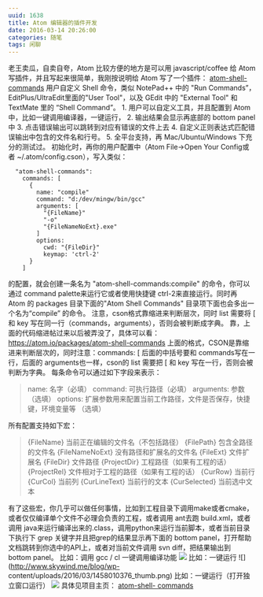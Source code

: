 ```yaml
---
uuid: 1638
title: Atom 编辑器的插件开发
date: 2016-03-14 20:26:00
categories: 随笔
tags: 闲聊
---
```

老王卖瓜，自卖自夸，Atom 比较方便的地方是可以用 javascript/coffee 给 Atom写插件，并且写起来很简单，我刚按说明给 Atom 写了一个插件： [atom-shell-commands](https://atom.io/packages/atom-shell-commands) 用户自定义 Shell 命令，类似 NotePad++ 中的 "Run
Commands”，EditPlus/UltraEdit里面的"User Tool"，以及 GEdit 中的 "External Tool" 和 TextMate 里的 “Shell Command”。 1\. 用户可以自定义工具，并且配置到 Atom 中，比如一键调用编译器，一键运行， 2\. 输出结果会显示再底部的 bottom panel 中 3\.
点击错误输出可以跳转到对应有错误的文件上去 4\. 自定义正则表达式匹配错误输出中包含的文件名和行号。 5\. 全平台支持，再 Mac/Ubuntu/Windows 下充分的测试过。 初始化时，再你的用户配置中（Atom File->Open Your Config或者 ~/.atom/config.cson），写入类似：

      "atom-shell-commands":
        commands: [
          {
            name: "compile"
            command: "d:/dev/mingw/bin/gcc"
            arguments: [
              "{FileName}"
              "-o"
              "{FileNameNoExt}.exe"
            ]
            options:
              cwd: "{FileDir}"
              keymap: 'ctrl-2'
          }
        ]

的配置，就会创建一条名为 "atom-shell-commands:compile" 的命令，你可以通过 command palette来运行它或者使用快捷键 ctrl-2来直接运行。同时再 Atom 的 packages 目录下面的"Atom Shell Commands" 目录项下面也会多出一个名为“compile” 的命令。 注意，cson格式靠缩进来判断层次，同时 list 需要将 [ 和
key 写在同一行（commands，arguments），否则会被判断成字典。 靠，上面的代码缩进帖过来以后被弄没了，具体可以看：<https://atom.io/packages/atom-shell-commands> 上面的格式，CSON是靠缩进来判断层次的，同时注意：commands: [ 后面的中括号要和 commands写在一行，后面的 arguments也一样，cson的 list
需要把 [ 和 key 写在一行，否则会被判断为字典。 每条命令可以通过如下字段来表示：

> name: 名字（必填） command: 可执行路径（必填） arguments: 参数（选填） options: 扩展参数用来配置当前工作路径，文件是否保存，快捷键，环境变量等 （选填）

所有配置支持如下宏：

> {FileName} 当前正在编辑的文件名（不包括路径） {FilePath} 包含全路径的文件名 {FileNameNoExt} 没有路径和扩展名的文件名 {FileExt} 文件扩展名 {FileDir} 文件路径 {ProjectDir} 工程路径（如果有工程的话） {ProjectRel} 文件相对于工程的路径（如果有工程的话） {CurRow} 当前行 {CurCol} 当前列
{CurLineText} 当前行的文本 {CurSelected} 当前选中文本

有了这些宏，你几乎可以做任何事情，比如到工程目录下调用make或者cmake，或者仅仅编译单个文件不必理会负责的工程，或者调用 ant去跑 build.xml，或者调用 java来运行编译出来的.class，调用python来运行当前脚本，或者当前目录下执行下 grep 关键字并且把grep的结果显示再下面的 bottom panel，打开帮助文档跳转到你选中的API上，或者对当前文件调用 svn
diff，把结果输出到 bottom panel。 比如：调用 gcc / cl 一键调用编译功能 ![](https://skywind3000.github.io/images/blog/wp-content/2016/03/1458010408_thumb.png) 比如：一键运行 ![](http://www.skywind.me/blog/wp-
content/uploads/2016/03/1458010376_thumb.png) 比如：一键运行（打开独立窗口运行） ![](https://skywind3000.github.io/images/blog/wp-content/2016/03/1458010419_thumb.png) 具体见项目主页： [atom-shell-
commands](https://atom.io/packages/atom-shell-commands)

